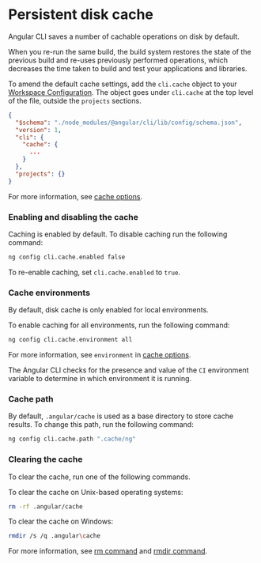 
# Persistent disk cache
Angular CLI saves a number of cachable operations on disk by default.

When you re-run the same build, the build system restores the state of the previous build and re-uses previously performed operations, which decreases the time taken to build and test your applications and libraries.

To amend the default cache settings, add the `cli.cache` object to your [Workspace Configuration](guide/workspace-config).
The object goes under `cli.cache` at the top level of the file, outside the `projects` sections.

```json
{
  "$schema": "./node_modules/@angular/cli/lib/config/schema.json",
  "version": 1,
  "cli": {
    "cache": {
      ...
    }
  },
  "projects": {}
}
```

For more information, see [cache options](guide/workspace-config#cache-options).

### Enabling and disabling the cache
Caching is enabled by default. To disable caching run the following command:

```bash
ng config cli.cache.enabled false
```

To re-enable caching, set `cli.cache.enabled` to `true`.

### Cache environments
By default, disk cache is only enabled for local environments.

To enable caching for all environments, run the following command:

```bash
ng config cli.cache.environment all
```

For more information, see `environment` in [cache options](guide/workspace-config#cache-options).

<div class="alert is-helpful">

The Angular CLI checks for the presence and value of the `CI` environment variable to determine in which environment it is running.

</div>

### Cache path

By default, `.angular/cache` is used as a base directory to store cache results. To change this path, run the following command:

```bash
ng config cli.cache.path ".cache/ng"
```

### Clearing the cache

To clear the cache, run one of the following commands.

To clear the cache on Unix-based operating systems:

```bash
rm -rf .angular/cache
```

To clear the cache on Windows:

```bash
rmdir /s /q .angular\cache
```

For more information, see [rm command](https://man7.org/linux/man-pages/man1/rm.1.html) and [rmdir command](https://docs.microsoft.com/en-us/windows-server/administration/windows-commands/rmdir).